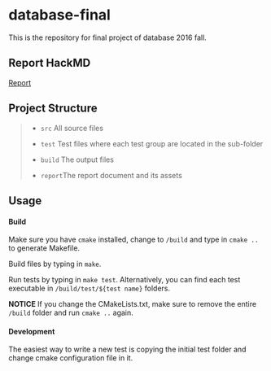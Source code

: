 
database-final
==============

This is the repository for final project of database 2016 fall.


## Report HackMD
[Report](https://hackmd.io/BwdgjAbGAMAmEFoCcAzAhogLE4mECN8BTAYwNgGYBWaNK2EoopIA?both)

## Project Structure

> * `src` All source files
>
> * `test` Test files where each test group are located in the sub-folder
>
> * `build` The output files
>
> * `report`The report document and its assets

## Usage

#### Build

Make sure you have `cmake` installed, change to `/build` and type in `cmake ..` to generate Makefile.

Build files by typing in `make`.

Run tests by typing in `make test`. Alternatively, you can find each test executable in `/build/test/${test name}` folders.

**NOTICE** If you change the CMakeLists.txt, make sure to remove the entire `/build` folder and run `cmake ..` again.

#### Development

The easiest way to write a new test is copying the initial test folder and change cmake configuration file in it.

